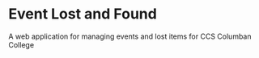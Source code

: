 # Event Lost and Found
A web application for managing events and lost items for CCS Columban College
